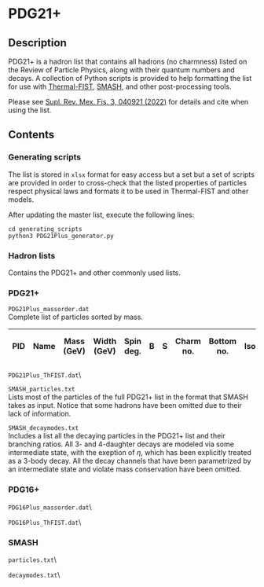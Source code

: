 # PDG21+
## Description
PDG21+ is a hadron list that contains all hadrons (no charmness) listed on the 
Review of Particle Physics, along with their quantum numbers and decays. A
collection of Python scripts is provided to help formatting the list for use
with [Thermal-FIST](https://github.com/vlvovch/Thermal-FIST),
[SMASH](https://github.com/smash-transport/smash), and other post-processing tools.

Please see [Supl. Rev. Mex. Fis. 3, 040921 (2022)](https://doi.org/10.31349/SuplRevMexFis.3.040921) for details and cite when using the list.

## Contents
### Generating scripts
The list is stored in `xlsx` format for easy access but a set but a set of
scripts are provided in order to cross-check that the listed properties of
particles respect physical laws and formats it to be used in Thermal-FIST and
other models.

After updating the master list, execute the following lines:

    cd generating_scripts
    python3 PDG21Plus_generator.py

### Hadron lists
Contains the PDG21+ and other commonly used lists.

### PDG21+
`PDG21Plus_massorder.dat`\
Complete list of particles sorted by mass.

<p align="center">

| PID | Name | Mass (GeV) | Width (GeV) | Spin deg. | B | S | Charm no. | Bottom no. | Isospin | Q | No. of decay channels |
| - | - | - | - | - | - | - | - | - | - | - | - |

</p>

`PDG21Plus_ThFIST.dat`\

`SMASH_particles.txt`\
Lists most of the particles of the full PDG21+ list in the format that SMASH
takes as input. Notice that some hadrons have been omitted due to their lack of
information.

`SMASH_decaymodes.txt`\
Includes a list all the decaying particles in the PDG21+ list and their
branching ratios. All 3- and 4-daughter decays are modeled via some
intermediate state, with the exeption of $\eta$, which has been explicitly
treated as a 3-body decay. All the decay channels that have been parametrized
by an intermediate state and violate mass conservation have been omitted.

### PDG16+
`PDG16Plus_massorder.dat`\

`PDG16Plus_ThFIST.dat`\

### SMASH
`particles.txt`\

`decaymodes.txt`\

</p>